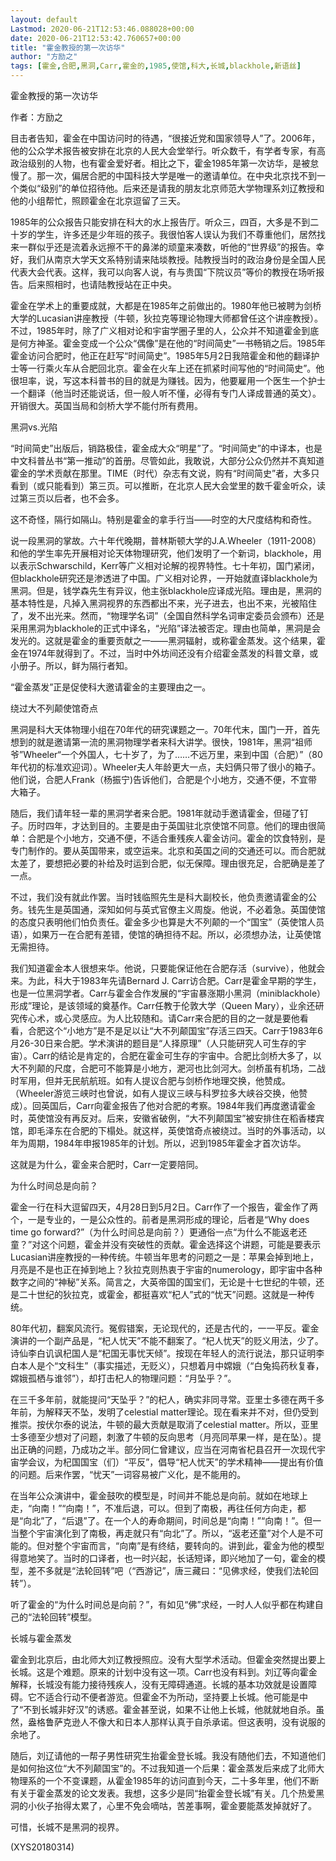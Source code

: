 ```yaml
---
layout: default
Lastmod: 2020-06-21T12:53:46.088028+00:00
date: 2020-06-21T12:53:42.760657+00:00
title: "霍金教授的第一次访华"
author: "方励之"
tags: [霍金,合肥,黑洞,Carr,霍金的,1985,使馆,科大,长城,blackhole,新语丝]
---
```


霍金教授的第一次访华

作者：方励之

目击者告知，霍金在中国访问时的待遇，“很接近党和国家领导人”了。2006年，他的公众学术报告被安排在北京的人民大会堂举行。听众数千，有学者专家，有高政治级别的人物，也有霍金爱好者。相比之下，霍金1985年第一次访华，是被怠慢了。那一次，偏居合肥的中国科技大学是唯一的邀请单位。在中央北京找不到一个类似“级别”的单位招待他。后来还是请我的朋友北京师范大学物理系刘辽教授和他的小组帮忙，照顾霍金在北京逗留了三天。

1985年的公众报告只能安排在科大的水上报告厅。听众三，四百，大多是不到二十岁的学生，许多还是少年班的孩子。我很怕客人误认为我们不尊重他们，居然找来一群似乎还是流着永远擦不干的鼻涕的顽童来凑数，听他的“世界级”的报告。幸好，我们从南京大学天文系特别请来陆埮教授。陆教授当时的政治身份是全国人民代表大会代表。这样，我可以向客人说，有与贵国“下院议员”等价的教授在场听报告。后来照相时，也请陆教授站在正中央。

霍金在学术上的重要成就，大都是在1985年之前做出的。1980年他已被聘为剑桥大学的Lucasian讲座教授（牛顿，狄拉克等理论物理大师都曾任这个讲座教授）。不过，1985年时，除了广义相对论和宇宙学圈子里的人，公众并不知道霍金到底是何方神圣。霍金变成一个公众“偶像”是在他的“时间简史”一书畅销之后。1985年霍金访问合肥时，他正在赶写“时间简史”。1985年5月2日我陪霍金和他的翻译护士等一行乘火车从合肥回北京。霍金在火车上还在抓紧时间写他的“时间简史”。他很坦率，说，写这本科普书的目的就是为赚钱。因为，他要雇用一个医生一个护士一个翻译（他当时还能说话，但一般人听不懂，必得有专门人译成普通的英文）。开销很大。英国当局和剑桥大学不能付所有费用。

黑洞vs.光陷

“时间简史”出版后，销路极佳，霍金成大众“明星”了。“时间简史”的中译本，也是中文科普丛书“第一推动”的首册。尽管如此，我敢说，大部分公众仍然并不真知道霍金的学术贡献在那里。TIME（时代）杂志有文说，购有“时间简史”者，大多只看到（或只能看到）第三页。可以推断，在北京人民大会堂里的数千霍金听众，读过第三页以后者，也不会多。

这不奇怪，隔行如隔山。特别是霍金的拿手行当——时空的大尺度结构和奇性。

说一段黑洞的掌故。六十年代晚期，普林斯顿大学的J.A.Wheeler（1911-2008）和他的学生率先开展相对论天体物理研究，他们发明了一个新词，blackhole，用以表示Schwarschild，Kerr等广义相对论解的视界特性。七十年初，国门紧闭，但blackhole研究还是渗透进了中国。广义相对论界，一开始就直译blackhole为黑洞。但是，钱学森先生有异议，他主张blackhole应译成光陷。理由是，黑洞的基本特性是，凡掉入黑洞视界的东西都出不来，光子进去，也出不来，光被陷住了，发不出光来。然而，“物理学名词”（全国自然科学名词审定委员会颁布）还是采用黑洞为blackhole的正式中译名，“光陷”译法被否定。理由也简单，黑洞是会发光的。这就是霍金的重要贡献之一——黑洞辐射，或称霍金蒸发。这个结果，霍金在1974年就得到了。不过，当时中外坊间还没有介绍霍金蒸发的科普文章，或小册子。所以，鲜为隔行者知。

“霍金蒸发”正是促使科大邀请霍金的主要理由之一。

绕过大不列颠使馆奇点

黑洞是科大天体物理小组在70年代的研究课题之一。70年代末，国门一开，首先想到的就是邀请第一流的黑洞物理学者来科大讲学。很快，1981年，黑洞“祖师爷”Wheeler“一个外国人，七十岁了，为了……不远万里，来到中国（合肥）”（80年代初的标准欢迎词）。Wheeler夫人年龄更大一点，夫妇俩只带了很小的箱子。他们说，合肥人Frank（杨振宁)告诉他们，合肥是个小地方，交通不便，不宜带大箱子。

随后，我们请年轻一辈的黑洞学者来合肥。1981年就动手邀请霍金，但碰了钉子。历时四年，才达到目的。主要是由于英国驻北京使馆不同意。他们的理由很简单：合肥是个小地方，交通不便，不适合重残疾人霍金访问。霍金的饮食特别，是专门制作的。要从英国带来，或空运来。北京和英国之间的交通还可以。而合肥就太差了，要想把必要的补给及时运到合肥，似无保障。理由很充足，合肥确是差了一点。

不过，我们没有就此作罢。当时钱临照先生是科大副校长，他负责邀请霍金的公务。钱先生是英国通，深知如何与英式官僚主义周旋。他说，不必着急。英国使馆的态度只表明他们怕负责任。霍金多少也算是大不列颠的一个“国宝”（英使馆人员语），如果万一在合肥有差错，使馆的确担待不起。所以，必须想办法，让英使馆无需担待。

我们知道霍金本人很想来华。他说，只要能保证他在合肥存活（survive），他就会来。为此，科大于1983年先请Bernard J. Carr访合肥。Carr是霍金早期的学生，也是一位黑洞学者。Carr与霍金合作发展的“宇宙暴涨期小黑洞（miniblackhole）形成”理论，是该领域的奠基作。Carr任教于伦敦大学（Queen Mary），业余还研究传心术，或心灵感应。为人比较随和。请Carr来合肥的目的之一就是要他看看，合肥这个“小地方”是不是足以让“大不列颠国宝”存活三四天。Carr于1983年6月26-30日来合肥。学术演讲的题目是“人择原理”（人只能研究人可生存的宇宙）。Carr的结论是肯定的，合肥在霍金可生存的宇宙中。合肥比剑桥大多了，以大不列颠的尺度，合肥可不能算是小地方，淝河也比剑河大。剑桥虽有机场，二战时军用，但并无民航航班。如有人提议合肥与剑桥作地理交换，他赞成。（Wheeler游览三峡时也曾说，如有人提议三峡与科罗拉多大峡谷交换，他赞成）。回英国后，Carr向霍金报告了他对合肥的考察。1984年我们再度邀请霍金时，英使馆没有再反对。后来，安徽省破例，“大不列颠国宝”被安排住在稻香楼宾馆，即毛泽东在合肥的下榻处。就这样，英使馆奇点被绕过。当时的外事活动，以年为周期，1984年申报1985年的计划。所以，迟到1985年霍金才首次访华。

这就是为什么，霍金来合肥时，Carr一定要陪同。

为什么时间总是向前？

霍金一行在科大逗留四天，4月28日到5月2日。Carr作了一个报告，霍金作了两个，一是专业的，一是公众性的。前者是黑洞形成的理论，后者是“Why does time go forward?”（为什么时间总是向前？）更通俗一点“为什么不能返老还童？”对这个问题，霍金并没有突破性的贡献。霍金选择这个讲题，可能是要表示Lucasian讲座教授的一种传统。牛顿当年思考的问题之一是：苹果会掉到地上，月亮是不是也正在掉到地上？狄拉克则热衷于宇宙的numerology，即宇宙中各种数字之间的“神秘”关系。简言之，大英帝国的国宝们，无论是十七世纪的牛顿，还是二十世纪的狄拉克，或霍金，都挺喜欢“杞人”式的“忧天”问题。这就是一种传统。

80年代初，翻案风流行。冤假错案，无论现代的，还是古代的，一一平反。霍金演讲的一个副产品是，“杞人忧天”不能不翻案了。“杞人忧天”的贬义用法，少了。诗仙李白讥讽杞国人是“杞国无事忧天倾”。按现在年轻人的流行说法，那只证明李白本人是个“文科生”（事实描述，无贬义），只想着月中嫦娥（“白兔捣药秋复春，嫦娥孤栖与谁邻”），却打击杞人的物理问题：“月坠乎？”。

在三千多年前，就能提问“天坠乎？”的杞人，确实非同寻常。亚里士多德在两千多年前，为解释天不坠，发明了celestial matter理论。现在看来并不对，但仍受到推崇。按伏尔泰的说法，牛顿的最大贡献是取消了celestial matter。所以，亚里士多德至少想对了问题，刺激了牛顿的反向思考（月亮同苹果一样，是在坠）。提出正确的问题，乃成功之半。部分同仁曾建议，应当在河南省杞县召开一次现代宇宙学会议，为杞国国宝（们）“平反”，倡导“杞人忧天”的学术精神——提出有价值的问题。后来作罢，“忧天”一词容易被广义化，是不能用的。

在当年公众演讲中，霍金鼓吹的模型是，时间并不能总是向前。就如在地球上走，“向南！”“向南！”，不准后退，可以。但到了南极，再往任何方向走，都是“向北”了，“后退”了。在一个人的寿命期间，时间总是“向南！”“向南！”。但一当整个宇宙演化到了南极，再走就只有“向北”了。所以，“返老还童”对个人是不可能的。但对整个宇宙而言，“向南”是有终结，要转向的。讲到此，霍金为他的模型得意地笑了。当时的口译者，也一时兴起，长话短译，即兴地加了一句，霍金的模型，差不多就是“法轮回转”吧（“西游记”，唐三藏曰：“见佛求经，使我们法轮回转”）。

听了霍金的“为什么时间总是向前？”，有如见“佛”求经，一时人人似乎都在构建自己的“法轮回转”模型。

长城与霍金蒸发

霍金到北京后，由北师大刘辽教授照应。没有大型学术活动。但霍金突然提出要上长城。这是个难题。原来的计划中没有这一项。Carr也没有料到。刘辽等向霍金解释，长城没有能力接待残疾人，没有无障碍通道。长城的基本功效就是设置障碍。它不适合行动不便者游览。但霍金不为所动，坚持要上长城。他可能是中了“不到长城非好汉”的诱惑。霍金甚至说，如果不让他上长城，他就就地自杀。虽然，盎格鲁萨克逊人不像大和日本人那样认真于自杀承诺。但这表明，没有说服的余地了。

随后，刘辽请他的一帮子男性研究生抬霍金登长城。我没有随他们去，不知道他们是如何抬这位“大不列颠国宝”的。不过我知道一个后果：霍金蒸发后来成了北师大物理系的一个不变课题，从霍金1985年的访问直到今天，二十多年里，他们不断有关于霍金蒸发的论文发表。我想，这多少是同“抬霍金登长城”有关。几个热爱黑洞的小伙子抬得太累了，心里不免会嘀咕，苦差事啊，霍金要能蒸发掉就好了。

可惜，长城不是黑洞的视界。

(XYS20180314)

